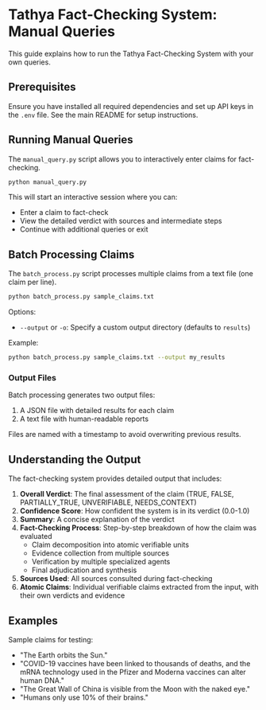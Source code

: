 # Tathya Fact-Checking System: Manual Queries

This guide explains how to run the Tathya Fact-Checking System with your own queries.

## Prerequisites

Ensure you have installed all required dependencies and set up API keys in the `.env` file. See the main README for setup instructions.

## Running Manual Queries

The `manual_query.py` script allows you to interactively enter claims for fact-checking.

```bash
python manual_query.py
```

This will start an interactive session where you can:
- Enter a claim to fact-check
- View the detailed verdict with sources and intermediate steps
- Continue with additional queries or exit

## Batch Processing Claims

The `batch_process.py` script processes multiple claims from a text file (one claim per line).

```bash
python batch_process.py sample_claims.txt
```

Options:
- `--output` or `-o`: Specify a custom output directory (defaults to `results`)

Example:
```bash
python batch_process.py sample_claims.txt --output my_results
```

### Output Files

Batch processing generates two output files:
1. A JSON file with detailed results for each claim
2. A text file with human-readable reports

Files are named with a timestamp to avoid overwriting previous results.

## Understanding the Output

The fact-checking system provides detailed output that includes:

1. **Overall Verdict**: The final assessment of the claim (TRUE, FALSE, PARTIALLY_TRUE, UNVERIFIABLE, NEEDS_CONTEXT)
2. **Confidence Score**: How confident the system is in its verdict (0.0-1.0)
3. **Summary**: A concise explanation of the verdict
4. **Fact-Checking Process**: Step-by-step breakdown of how the claim was evaluated
   - Claim decomposition into atomic verifiable units
   - Evidence collection from multiple sources
   - Verification by multiple specialized agents
   - Final adjudication and synthesis
5. **Sources Used**: All sources consulted during fact-checking
6. **Atomic Claims**: Individual verifiable claims extracted from the input, with their own verdicts and evidence

## Examples

Sample claims for testing:
- "The Earth orbits the Sun."
- "COVID-19 vaccines have been linked to thousands of deaths, and the mRNA technology used in the Pfizer and Moderna vaccines can alter human DNA."
- "The Great Wall of China is visible from the Moon with the naked eye."
- "Humans only use 10% of their brains." 